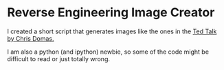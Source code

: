# Reverse Engineering Image Creator

I created a short script that generates images like the ones in the [Ted Talk by Chris Domas.](https://www.ted.com/talks/chris_domas_the_1s_and_0s_behind_cyber_warfare?language=en) 

I am also a python (and ipython) newbie, so some of the code might be difficult to read or just totally wrong.